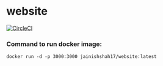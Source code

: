 # website

[![CircleCI](https://circleci.com/gh/jainishshah17/website.svg?style=svg)](https://circleci.com/gh/jainishshah17/website)

### Command to run docker image:
```
docker run -d -p 3000:3000 jainishshah17/website:latest
```
